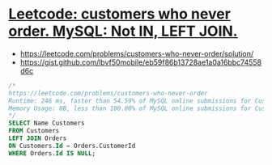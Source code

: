 # [Leetcode: customers who never order. MySQL: Not IN, LEFT JOIN.](https://leetcode.com/problems/customers-who-never-order/solution/)

- https://leetcode.com/problems/customers-who-never-order/solution/
- https://gist.github.com/lbvf50mobile/eb59f86b13728ae1a0a16bbc74558d6c

```SQL
/*
https://leetcode.com/problems/customers-who-never-order
Runtime: 246 ms, faster than 54.59% of MySQL online submissions for Customers Who Never Order.
Memory Usage: 0B, less than 100.00% of MySQL online submissions for Customers Who Never Order.
*/
SELECT Name Customers 
FROM Customers
LEFT JOIN Orders
ON Customers.Id = Orders.CustomerId
WHERE Orders.Id IS NULL;

```
